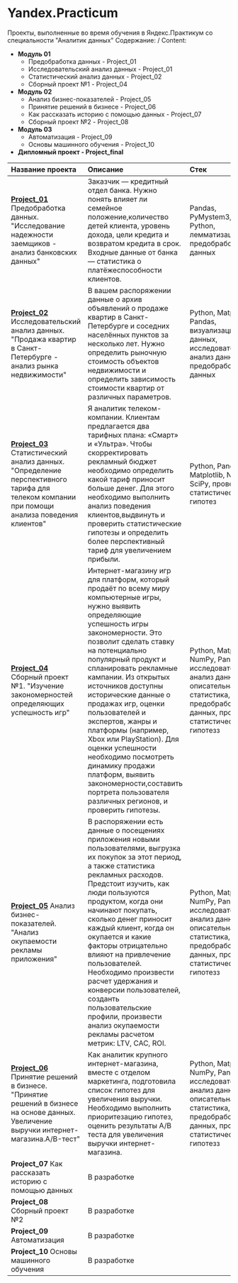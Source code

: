 # Yandex.Practicum
Проекты, выполненные во время обучения в Яндекс.Практикум со специальности "Аналитик данных"
Содержание: / Content:
- **Модуль 01**
  - Предобработка данных - Project_01
  - Исследовательский анализ данных - Project_01
  - Статистический анализ данных - Project_02
  - Сборный проект №1 - Project_04
- **Модуль 02**
  - Анализ бизнес-показателей - Project_05
  - Принятие решений в бизнесе - Project_06
  - Как рассказать историю с помощью данных - Project_07 
  - Сборный проект №2 - Project_08
- **Модуль 03**
  - Автоматизация - Project_09
  - Основы машинного обучения - Project_10
- **Дипломный проект - Project_final**


| Название проекта | Описание | Стек |
| :---------------------- | :---------------------- | :---------------------- |
| [**Project_01**](https://github.com/NatalyaP1991/Yandex.Practicum_NataliaP/tree/main/Проект_01) Предобработка данных. "Исследование надежности заемщиков - анализ банковских данных" | Заказчик — кредитный отдел банка. Нужно понять влияет ли семейное положение,количество детей клиента, уровень дохода, цели кредита и возвратом кредита в срок. Входные данные от банка — статистика о платёжеспособности клиентов.| Pandas, PyMystem3, Python, лемматизация, предобработка данных |
| [**Project_02**](https://github.com/NatalyaP1991/Yandex.Practicum_NataliaP/tree/main/Проект_02) Исследовательский анализ данных. "Продажа квартир в Санкт-Петербурге - анализ рынка недвижимости" | В вашем распоряжении данные о архив объявлений о продаже квартир в Санкт-Петербурге и соседних населённых пунктов за несколько лет. Нужно определить рыночную стоимость объектов недвижимости и определить зависимость стоимости квартир от различных параметров.| Python, Matplotlib, Pandas, визуализация данных, исследовательский анализ данных, предобработка данных|
| [**Project_03**](https://github.com/NatalyaP1991/Yandex.Practicum_NataliaP/tree/main/Проект_03) Статистический анализ данных. "Определение перспективного тарифа для телеком компании при помощи анализа поведения клиентов" | Я аналитик телеком-компании. Клиентам предлагается два тарифных плана: «Смарт» и «Ультра». Чтобы скорректировать рекламный бюджет необходимо определить какой тариф приносит больше денег. Для этого необходимо выполнить анализ поведения клиентов,выдвинуть и проверить статистические гипотезы и определить более перспективный тариф для увеличением прибыли.| Python, Pandas, Matplotlib, NumPy, SciPy, проверка статистических гипотез|
| [**Project_04**](https://github.com/NatalyaP1991/Yandex.Practicum_NataliaP/tree/main/Проект_04) Сборный проект №1. "Изучение закономерностей определяющих успешность игр" | Интернет-магазину игр для платформ, который продаёт по всему миру компьютерные игры, нужно выявить определяющие успешность игры закономерности. Это позволит сделать ставку на потенциально популярный продукт и спланировать рекламные кампании. Из открытых источников доступны исторические данные о продажах игр, оценки пользователей и экспертов, жанры и платформы (например, Xbox или PlayStation). Для оценки успешности необходимо посмотреть динамику продажи платформ, выявить закономерности,составить портрета пользователя различных регионов, и проверить гипотезы.| Python, Matplotlib, NumPy, Pandas, исследовательский анализ данных, описательная статистика, предобработка данных, проверка статистических гипотезз|
| [**Project_05**](https://github.com/NatalyaP1991/Yandex.Practicum_NataliaP/tree/main/Проект_05) Анализ бизнес-показателей. "Анализ окупаемости рекламы приложения" | В распоряжении есть данные о посещениях приложения новыми пользователями, выгрузка их покупок за этот период, а также статистика рекламных расходов. Предстоит изучить, как люди пользуются продуктом, когда они начинают покупать, сколько денег приносит каждый клиент, когда он окупается и какие факторы отрицательно влияют на привлечение пользователей. Необходимо произвести расчет удержания и конверсии пользователей, созданть пользовательские профили, произвести анализ окупаемости рекламы расчетом метрик: LTV, CAC, ROI.| Python, Matplotlib, NumPy, Pandas, исследовательский анализ данных, описательная статистика, предобработка данных, проверка статистических гипотезз|
| [**Project_06**](https://github.com/NatalyaP1991/Yandex.Practicum_NataliaP/tree/main/Проект_06) Принятие решений в бизнесе. "Принятие решений в бизнесе на основе данных. Увеличение выручки интернет-магазина.A/B-тест" | Как аналитик крупного интернет-магазина, вместе с отделом маркетинга, подготовила список гипотез для увеличения выручки. Необходимо выполнить приоритезацию гипотез, оценить результаты A/B теста для увеличения выручки интернет-магазина.| Python, Matplotlib, NumPy, Pandas, исследовательский анализ данных, описательная статистика, предобработка данных, проверка статистических гипотезз|
| **Project_07** Как рассказать историю с помощью данных | В разработке | |
| **Project_08** Сборный проект №2 | В разработке | |
| **Project_09** Автоматизация | В разработке | |
| **Project_10** Основы машинного обучения | В разработке | |

